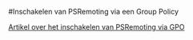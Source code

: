 #Inschakelen van PSRemoting via een Group Policy

[Artikel over het inschakelen van PSRemoting via GPO](https://www.techrepublic.com/article/how-to-enable-powershell-remoting-via-group-policy/)